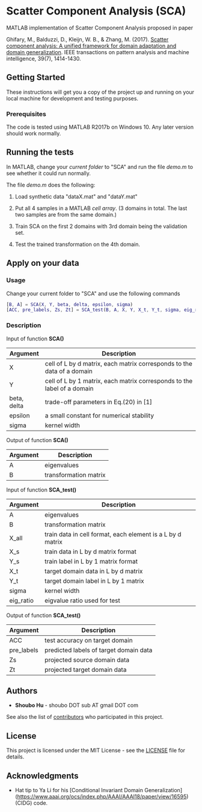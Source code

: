 # Scatter Component Analysis (SCA)

MATLAB implementation of Scatter Component Analysis proposed in paper

Ghifary, M., Balduzzi, D., Kleijn, W. B., & Zhang, M. (2017). [Scatter component analysis: A unified framework for domain adaptation and domain generalization](https://ieeexplore.ieee.org/document/7542175/#full-text-section). IEEE transactions on pattern analysis and machine intelligence, 39(7), 1414-1430.

## Getting Started

These instructions will get you a copy of the project up and running on your local machine for development and testing purposes.

### Prerequisites

The code is tested using MATLAB R2017b on Windows 10. Any later version should work normally.

## Running the tests

In MATLAB, change your *current folder* to "SCA" and run the file *demo.m* to see whether it could run normally.

The file *demo.m* does the following:

1. Load synthetic data "dataX.mat" and "dataY.mat" 

2. Put all 4 samples in a MATLAB *cell array*. (3 domains in total. The last two samples are from the same domain.)

3. Train SCA on the first 2 domains with 3rd domain being the validation set.

4. Test the trained transformation on the 4th domain.

## Apply on your data

### Usage

Change your current folder to "SCA" and use the following commands

```matlab
[B, A] = SCA(X, Y, beta, delta, epsilon, sigma)
[ACC, pre_labels, Zs, Zt] = SCA_test(B, A, X, Y, X_t, Y_t, sigma, eig_ratio)
```

### Description

Input of function **SCA()**

| Argument  | Description  |
|---|---|
|  X           | cell of L by d matrix, each matrix corresponds to the data of a domain |
|  Y           | cell of L by 1 matrix, each matrix corresponds to the label of a domain |
|  beta, delta | trade-off parameters in Eq.(20) in [1] |
|  epsilon     | a small constant for numerical stability |
|  sigma       | kernel width |

Output of function **SCA()**

| Argument  | Description  |
|---|---|
|  A           | eigenvalues |
|  B           | transformation matrix |


Input of function **SCA_test()**

| Argument  | Description  |
|---|---|
| A | eigenvalues |
| B | transformation matrix|
| X_all | train data in cell format, each element is a L by d matrix |
| X_s | train data in L by d matrix format |
| Y_s | train label in L by 1 matrix format |
| X_t | target domain data in L by d matrix |
| Y_t | target domain label in L by 1 matrix |
| sigma | kernel width |
| eig_ratio | eigvalue ratio used for test |

Output of function **SCA_test()**

| Argument  | Description  |
|---|---|
| ACC | test accuracy on target domain |
| pre_labels | predicted labels of target domain data |
| Zs         | projected source domain data |
| Zt         | projected target domain data |

## Authors

* **Shoubo Hu** - shoubo DOT sub AT gmail DOT com

See also the list of [contributors](https://github.com/amber0309/SCA/contributors) who participated in this project.

## License

This project is licensed under the MIT License - see the [LICENSE](LICENSE) file for details.

## Acknowledgments

* Hat tip to Ya Li for his [Conditional Invariant Domain Generalization] (https://www.aaai.org/ocs/index.php/AAAI/AAAI18/paper/view/16595) (CIDG) code.
